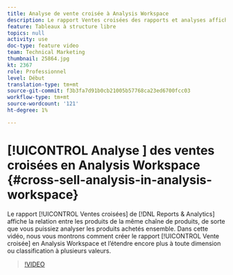 ```yaml
---
title: Analyse de vente croisée à Analysis Workspace
description: Le rapport Ventes croisées des rapports et analyses affiche la relation entre les produits d’une même chaîne de produits, de sorte que vous puissiez analyser les produits achetés ensemble. Dans cette vidéo, nous vous montrons comment créer le rapport Ventes croisées en Analysis Workspace et l'étendre encore plus à toute dimension ou classification à plusieurs valeurs.
feature: Tableaux à structure libre
topics: null
activity: use
doc-type: feature video
team: Technical Marketing
thumbnail: 25864.jpg
kt: 2367
role: Professionnel
level: Début
translation-type: tm+mt
source-git-commit: f3b3fa7d91b0cb21005b57768ca23ed6700fcc03
workflow-type: tm+mt
source-wordcount: '121'
ht-degree: 1%

---
```



# [!UICONTROL Analyse ] des ventes croisées en Analysis Workspace  {#cross-sell-analysis-in-analysis-workspace}

Le rapport [!UICONTROL Ventes croisées] de [!DNL Reports & Analytics] affiche la relation entre les produits de la même chaîne de produits, de sorte que vous puissiez analyser les produits achetés ensemble. Dans cette vidéo, nous vous montrons comment créer le rapport [!UICONTROL Vente croisée] en Analysis Workspace et l’étendre encore plus à toute dimension ou classification à plusieurs valeurs.

>[!VIDEO](https://video.tv.adobe.com/v/25864/?quality=12)
